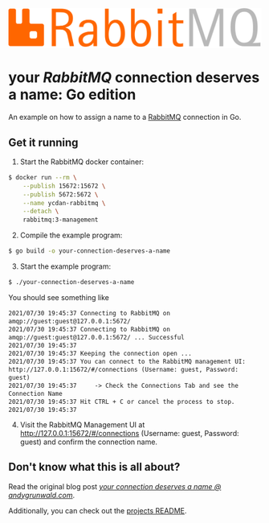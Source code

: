 ![RabbitMQ logo](../../images/rabbitmq-logo.png)

# your _RabbitMQ_ connection deserves a name: Go edition

An example on how to assign a name to a [RabbitMQ](https://www.rabbitmq.com/) connection in Go.

## Get it running

1. Start the RabbitMQ docker container:
```sh
$ docker run --rm \
    --publish 15672:15672 \
    --publish 5672:5672 \
    --name ycdan-rabbitmq \
    --detach \
    rabbitmq:3-management
```

2. Compile the example program:
```sh
$ go build -o your-connection-deserves-a-name
```

3. Start the example program:
```sh
$ ./your-connection-deserves-a-name
```

You should see something like

```
2021/07/30 19:45:37 Connecting to RabbitMQ on amqp://guest:guest@127.0.0.1:5672/
2021/07/30 19:45:37 Connecting to RabbitMQ on amqp://guest:guest@127.0.0.1:5672/ ... Successful
2021/07/30 19:45:37
2021/07/30 19:45:37 Keeping the connection open ...
2021/07/30 19:45:37 You can connect to the RabbitMQ management UI: http://127.0.0.1:15672/#/connections (Username: guest, Password: guest)
2021/07/30 19:45:37 	-> Check the Connections Tab and see the Connection Name
2021/07/30 19:45:37 Hit CTRL + C or cancel the process to stop.
2021/07/30 19:45:37
```

4. Visit the RabbitMQ Management UI at http://127.0.0.1:15672/#/connections (Username: guest, Password: guest) and confirm the connection name.

## Don't know what this is all about?

Read the original blog post [_your connection deserves a name @ andygrunwald.com_](https://andygrunwald.com/blog/your-connection-deserves-a-name/ "Article your connection deserves a name at Andy Grunwalds blog").

Additionally, you can check out the [projects README](https://github.com/andygrunwald/your-connection-deserves-a-name#readme).